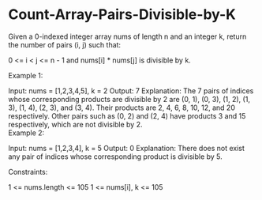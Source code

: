 # Count-Array-Pairs-Divisible-by-K

Given a 0-indexed integer array nums of length n and an integer k, return the number of pairs (i, j) such that:

0 <= i < j <= n - 1 and
nums[i] * nums[j] is divisible by k.
 

Example 1:

Input: nums = [1,2,3,4,5], k = 2
Output: 7
Explanation: 
The 7 pairs of indices whose corresponding products are divisible by 2 are
(0, 1), (0, 3), (1, 2), (1, 3), (1, 4), (2, 3), and (3, 4).
Their products are 2, 4, 6, 8, 10, 12, and 20 respectively.
Other pairs such as (0, 2) and (2, 4) have products 3 and 15 respectively, which are not divisible by 2.    
Example 2:

Input: nums = [1,2,3,4], k = 5
Output: 0
Explanation: There does not exist any pair of indices whose corresponding product is divisible by 5.
 

Constraints:

1 <= nums.length <= 105
1 <= nums[i], k <= 105
